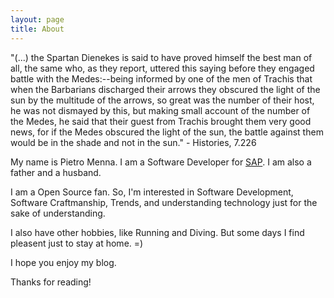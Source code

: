 ```yaml
---
layout: page
title: About
---
```


<p class="message">
  "(...) the Spartan Dienekes is said to have proved himself the best man of all, the same who, as they report, uttered this saying before they engaged battle with the Medes:--being informed by one of the men of Trachis that when the Barbarians discharged their arrows they obscured the light of the sun by the multitude of the arrows, so great was the number of their host, he was not dismayed by this, but making small account of the number of the Medes, he said that their guest from Trachis brought them very good news, for if the Medes obscured the light of the sun, the battle against them would be in the shade and not in the sun." - Histories, 7.226
</p>

My name is Pietro Menna. I am a Software Developer for [SAP][1]. I am also a father and a husband. 

I am a Open Source fan. So, I'm interested in Software Development, Software Craftmanship, Trends, and understanding technology just for the sake of understanding.

I also have other hobbies, like Running and Diving. But some days  I find pleasent just to stay at home. =)

I hope you enjoy my blog.

Thanks for reading!

[1]: http://www.sap.com